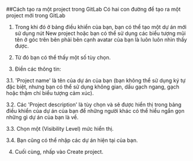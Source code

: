 ##Cách tạo ra một project trong GitLab
Có hai con đường để tạo ra một project mới trong GitLab

1. Trong khi đó ở bảng điều khiển của bạn, bạn có thể tạo một dự án mới sử dụng nút New project hoặc bạn có thể sử dụng các biểu tượng mũi tên ở góc trên bên phải bên cạnh avatar của bạn là luôn luôn nhìn thấy được.

2. Từ đó bạn có thể thấy một số tùy chọn.

3. Điền các thông tin: 

3.1. 'Project name' là tên của dự án của bạn (bạn không thể sử dụng ký tự đặc biệt, nhưng bạn có thể sử dụng không gian, dấu gạch ngang, gạch hoặc thậm chí biểu tượng cảm xúc). 

3.2. Các 'Project description' là tùy chọn và sẽ được hiển thị trong bảng điều khiển của dự án của bạn để những người khác có thể hiểu ngắn gọn những gì dự án của bạn là về. 

3.3. Chọn một (Visibility Level) mức hiển thị. 

3.4. Bạn cũng có thể nhập các dự án hiện tại của bạn. 

4. Cuối cùng, nhấp vào Create project.
